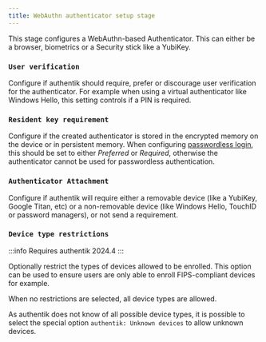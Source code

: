 ```yaml
---
title: WebAuthn authenticator setup stage
---
```


This stage configures a WebAuthn-based Authenticator. This can either be a browser, biometrics or a Security stick like a YubiKey.

### `User verification`

Configure if authentik should require, prefer or discourage user verification for the authenticator. For example when using a virtual authenticator like Windows Hello, this setting controls if a PIN is required.

### `Resident key requirement`

Configure if the created authenticator is stored in the encrypted memory on the device or in persistent memory. When configuring [passwordless login](../identification/index.md#passwordless-flow), this should be set to either _Preferred_ or _Required_, otherwise the authenticator cannot be used for passwordless authentication.

### `Authenticator Attachment`

Configure if authentik will require either a removable device (like a YubiKey, Google Titan, etc) or a non-removable device (like Windows Hello, TouchID or password managers), or not send a requirement.

### `Device type restrictions`

:::info
Requires authentik 2024.4
:::

Optionally restrict the types of devices allowed to be enrolled. This option can be used to ensure users are only able to enroll FIPS-compliant devices for example.

When no restrictions are selected, all device types are allowed.

As authentik does not know of all possible device types, it is possible to select the special option `authentik: Unknown devices` to allow unknown devices.
